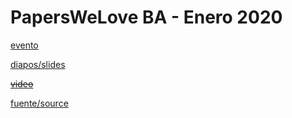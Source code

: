 # PapersWeLove BA - Enero 2020

[evento](https://www.meetup.com/papers-we-love-buenos-aires/events/267775894/)

[diapos/slides](http://slides.saxa.xyz/slides/pwl_mecanica_cuantica/slides)

~~[video]()~~

[fuente/source](https://github.com/akielbowicz/presentations/blob/master/presentaciones/pwl_mecanica_cuantica/)

